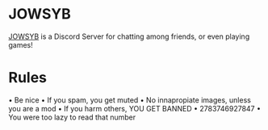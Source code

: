 # JOWSYB
[JOWSYB](https://discord.gg/JRQVrGn7cu) is a Discord Server for chatting among friends, or even playing games!

# Rules

• Be nice
• If you spam, you get muted
• No innapropiate images, unless you are a mod
• If you harm others, YOU GET BANNED
• 2783746927847
• You were too lazy to read that number
